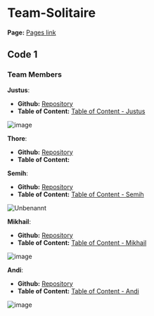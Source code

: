 # Team-Solitaire

**Page:** [Pages link](https://jussie247.github.io/TeamSolitaire/)

## Code 1

### Team Members



**Justus**:
- **Github:** [Repository](https://github.com/Jussie247/Code-1)
- **Table of Content:** [Table of Content - Justus](https://jussie247.github.io/Code-1/)






![image](![istockphoto-502944230-612x612](https://github.com/Jussie247/TeamSolitaire/assets/173393971/b38bfb30-82fb-4895-aa03-e7a9971dc13c))







**Thore**:
-  **Github:** [Repository](https://github.com/DuckianMaster/Code1)
-  **Table of Content:**



  





**Semih**:
- **Github:** [Repository](https://github.com/SemihCode1/Code1)
- **Table of Content:** [Table of Content - Semih](https://semihcode1.github.io/Code1/)

![Unbenannt](https://github.com/Jussyy/Team-Solitaire/assets/173050133/99cfb33b-b7a4-447c-b618-e881e6c82f80)




     

**Mikhail**:
- **Github:** [Repository](https://github.com/Mikhail-69420/Code1)
- **Table of Content:** [Table of Content - Mikhail](https://mikhail-69420.github.io/Code1/)







![image](https://github.com/Jussyy/Team-Solitaire/assets/80951503/4ea7b7d4-2125-42e7-82a5-cea9fc6f697f)







     

**Andi**:
- **Github:** [Repository](https://github.com/sheeshkebap/Code1)
- **Table of Content:** [Table of Content - Andi](https://sheeshkebap.github.io/Code1/)







![image](https://github.com/Jussyy/Team-Solitaire/assets/173050887/8b20a414-61d4-447c-b228-804b1ad6951c)
